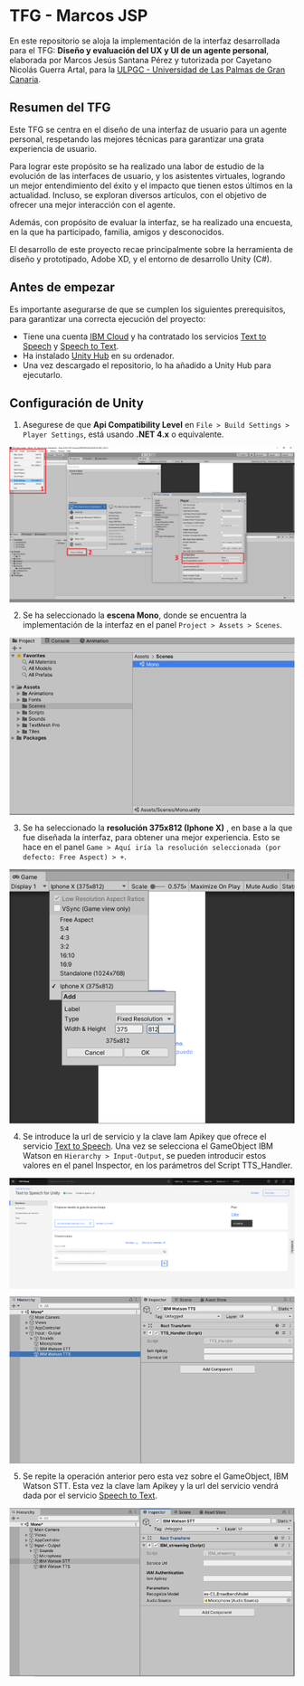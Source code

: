 # TFG - Marcos JSP

En este repositorio se aloja la implementación de la interfaz desarrollada para el TFG: **Diseño y evaluación del UX y UI de un agente personal**, elaborada por Marcos Jesús Santana Pérez y tutorizada por Cayetano Nicolás Guerra Artal, para la [ULPGC - Universidad de Las Palmas de Gran Canaria](https://www.ulpgc.es/).

## Resumen del TFG

Este TFG se centra en el diseño de una interfaz de usuario para un agente personal, respetando las mejores técnicas para garantizar una grata experiencia de usuario.

Para lograr este propósito se ha realizado una labor de estudio de la evolución de las interfaces de usuario, y los asistentes virtuales, logrando un mejor entendimiento del éxito y el impacto que tienen estos últimos en la actualidad. Incluso, se exploran diversos artículos, con el objetivo de ofrecer una mejor interacción con el agente.

Además, con propósito de evaluar la interfaz, se ha realizado una encuesta, en la que ha participado, familia, amigos y desconocidos.

El desarrollo de este proyecto recae principalmente sobre la herramienta de diseño y prototipado, Adobe XD, y el entorno de desarrollo Unity (C#).

## Antes de empezar
Es importante asegurarse de que se cumplen los siguientes prerequisitos, para garantizar una correcta ejecución del proyecto:

* Tiene una cuenta [IBM Cloud](https://cloud.ibm.com/registration) y ha contratado los servicios [Text to Speech](https://cloud.ibm.com/catalog/services/text-to-speech) y [Speech to Text](https://cloud.ibm.com/catalog/services/speech-to-text).
* Ha instalado [Unity Hub](https://store.unity.com/es#plans-individual) en su ordenador.
* Una vez descargado el repositorio, lo ha añadido a Unity Hub para ejecutarlo.

## Configuración de Unity
1. Asegurese de que  **Api Compatibility Level** en `File > Build Settings > Player Settings`, está usando  **.NET 4.x** o equivalente.
<p align="center">
  <img align="center" src="README%20assets/build-settings.png" alt="Configurando Api Compatibility Level"></img>
</p>

2. Se ha seleccionado la **escena Mono**, donde se encuentra la implementación de la interfaz en el panel `Project > Assets > Scenes`.
<p align="center">
  <img align="center" src="README%20assets/scene.PNG" alt="Cambiando la escena a la escena Mono"></img>
</p>


3. Se ha seleccionado la **resolución 375x812 (Iphone X)** , en base a la que fue diseñada la interfaz, para obtener una mejor experiencia. Esto se hace en el panel `Game > Aquí iría la resolución seleccionada (por defecto: Free Aspect) > +`.
<p align="center">
  <img align="center" src="README%20assets/resolution.PNG" alt="Cambiando la resolución"></img>
</p>

4. Se introduce la url de servicio y la clave Iam Apikey que ofrece el servicio [Text to Speech](https://cloud.ibm.com/catalog/services/text-to-speech). Una vez se selecciona el GameObject IBM Watson en `Hierarchy > Input-Output`, se pueden introducir estos valores en el panel Inspector, en los parámetros del Script TTS_Handler.
<p align="center">
  <img align="center" src="README%20assets/service.png" alt="IBM Cloud: Servicio TTS"></img>
</p>
<p align="center">
  <img align="center" src="README%20assets/tts.PNG" alt="Actualizando los parámetros en el inspector (TTS)"></img>
</p>

5. Se repite la operación anterior pero esta vez sobre el GameObject, IBM Watson STT. Esta vez la clave Iam Apikey y la url del servicio vendrá dada por el servicio [Speech to Text](https://cloud.ibm.com/catalog/services/speech-to-text).
<p align="center">
  <img align="center" src="README%20assets/stt.PNG" alt="Actualizando los parámetros en el inspector (STT)"></img>
</p>
